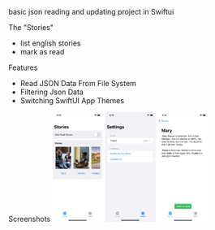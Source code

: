 basic json reading and updating project in Swiftui 

The "Stories"

- list english stories
- mark as read

Features

- Read JSON Data From File System
- Filtering Json Data
- Switching SwiftUI App Themes

Screenshots
<img src="https://github.com/sfmurat/swiftui-json-app-Stories/blob/2b6117214ffcea85aed3ff2fef99019a41c09b31/screenshot1.png" width="100" />
<img src="https://github.com/sfmurat/swiftui-json-app-Stories/blob/2b6117214ffcea85aed3ff2fef99019a41c09b31/screenshot2.png" width="100" />
<img src="https://github.com/sfmurat/swiftui-json-app-Stories/blob/2b6117214ffcea85aed3ff2fef99019a41c09b31/screenshot3.png" width="100" />
